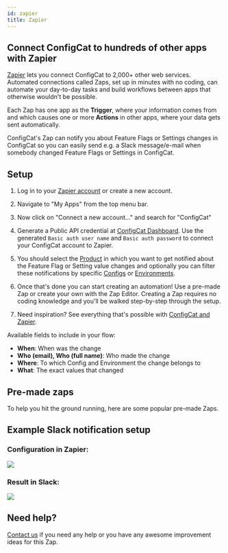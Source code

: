 ```yaml
---
id: zapier
title: Zapier
---
```

## Connect ConfigCat to hundreds of other apps with Zapier

[Zapier](https://zapier.com/apps/configcat/integrations) lets you connect ConfigCat to 2,000+ other web services. Automated connections called Zaps, set up in minutes with no coding, can automate your day-to-day tasks and build workflows between apps that otherwise wouldn't be possible.

Each Zap has one app as the **Trigger**, where your information comes from and which causes one or more **Actions** in other apps, where your data gets sent automatically. 

ConfigCat's Zap can notify you about Feature Flags or Settings changes in ConfigCat so you can easily send e.g. a Slack message/e-mail when somebody changed Feature Flags or Settings in ConfigCat.


## Setup

1. Log in to your [Zapier account](https://zapier.com/sign-up) or create a new account.

2. Navigate to "My Apps" from the top menu bar.

3. Now click on "Connect a new account..." and search for "ConfigCat"

4. Generate a Public API credential at [ConfigCat Dashboard](https://app.configcat.com/my-account/public-api-credentials). Use the generated `Basic auth user name` and `Basic auth password` to connect your ConfigCat account to Zapier.

5. You should select the [Product](main-concepts/#product) in which you want to get notified about the Feature Flag or Setting value changes and optionally you can filter these notifications by specific [Configs](main-concepts/#config) or [Environments](main-concepts/#environment).

6. Once that's done you can start creating an automation! Use a pre-made Zap or create your own with the Zap Editor. Creating a Zap requires no coding knowledge and you'll be walked step-by-step through the setup. 

7. Need inspiration? See everything that's possible with [ConfigCat and Zapier](https://zapier.com/apps/configcat/integrations).


Available fields to include in your flow:
* **When**: When was the change
* **Who (email), Who (full name)**: Who made the change
* **Where**: To which Config and Environment the change belongs to
* **What**: The exact values that changed

## Pre-made zaps
To help you hit the ground running, here are some popular pre-made Zaps.

<script src="https://zapier.com/zapbook/embed/widget.js?services=configcat&container=true&limit=5,"></script>

## Example Slack notification setup
### Configuration in Zapier:
<img src="../../img/zapier_config.png"/>

### Result in Slack:
<img src="../../img/zapier_slack.png"/>

## Need help?
[Contact us](https://configcat.com/support) if you need any help or you have any awesome improvement ideas for this Zap.

